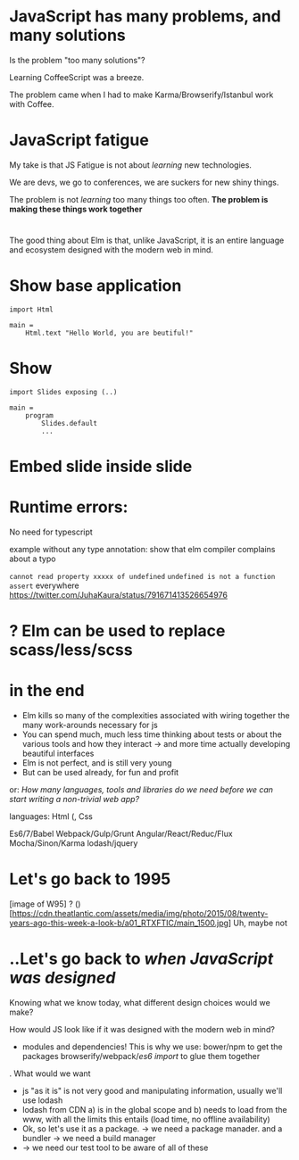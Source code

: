 



# JavaScript has many problems, and many solutions

Is the problem "too many solutions"?

Learning CoffeeScript was a breeze.

The problem came when I had to make Karma/Browserify/Istanbul work with Coffee.






# JavaScript fatigue

My take is that JS Fatigue is not about *learning* new technologies.

We are devs, we go to conferences, we are suckers for new shiny things.

The problem is not *learning* too many things too often.
**The problem is making these things work together**




#
The good thing about Elm is that, unlike JavaScript, it is an entire language and ecosystem designed with the modern web in mind.



# Show base application
```
import Html

main =
    Html.text "Hello World, you are beutiful!"
```


# Show
```
import Slides exposing (..)

main =
    program
        Slides.default
        ...
```


# Embed slide inside slide





# Runtime errors:
No need for typescript

example without any type annotation: show that elm compiler complains about a typo

`cannot read property xxxxx of undefined`
`undefined is not a function`
`assert` everywhere
https://twitter.com/JuhaKaura/status/791671413526654976



# ? Elm can be used to replace scass/less/scss






# in the end
* Elm kills so many of the complexities associated with wiring together the many work-arounds necessary for js
* You can spend much, much less time thinking about tests or about the various tools and how they interact
-> and more time actually developing beautiful interfaces
* Elm is not perfect, and is still very young
* But can be used already, for fun and profit



















or: _How many languages, tools and libraries do we need before we can start writing a non-trivial web app?_

languages: Html (, Css



Es6/7/Babel
Webpack/Gulp/Grunt
Angular/React/Reduc/Flux
Mocha/Sinon/Karma
lodash/jquery



















# Let's go back to 1995
[image of W95]
? ()[https://cdn.theatlantic.com/assets/media/img/photo/2015/08/twenty-years-ago-this-week-a-look-b/a01_RTXFTIC/main_1500.jpg]
Uh, maybe not


# ..Let's go back to *when JavaScript was designed*
Knowing what we know today, what different design choices would we make?

How would JS look like if it was designed with the modern web in mind?



* modules and dependencies!
This is why we use:
    bower/npm to get the packages
    browserify/webpack/_es6 import_ to glue them together













. What would we want









* js "as it is" is not very good and manipulating information, usually we'll use lodash
* lodash from CDN a) is in the global scope and b) needs to load from the www, with all the limits this entails (load time, no offline availability)
* Ok, so let's use it as a package. -> we need a package manader. and a bundler -> we need a build manager
* -> we need our test tool to be aware of all of these





